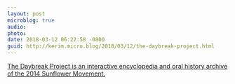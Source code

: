 ```yaml
---
layout: post
microblog: true
audio: 
photo: 
date: 2018-03-12 06:22:58 -0800
guid: http://kerim.micro.blog/2018/03/12/the-daybreak-project.html
---
```

[The Daybreak Project is an interactive encyclopedia and oral history archive of the 2014 Sunflower Movement.](https://daybreak.newbloommag.net/)
